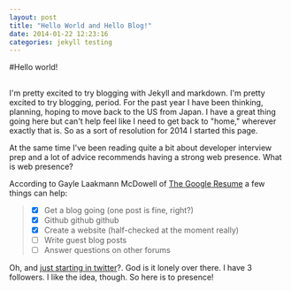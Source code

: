 ```yaml
---
layout: post
title: "Hello World and Hello Blog!"
date: 2014-01-22 12:23:16
categories: jekyll testing
---
```


#Hello world!

##
I'm pretty excited to try blogging with Jekyll and markdown. I'm pretty excited to try blogging, period. For the past year I have been thinking, planning, hoping to move back to the US from Japan. I have a great thing going here but can't help feel like I need to get back to "home," wherever exactly that is. So as a sort of resolution for 2014 I started this page.

At the same time I've been reading quite a bit about developer interview prep and a lot of advice recommends having a strong web presence. What is web presence? 

According to Gayle Laakmann McDowell of [The Google Resume](http://www.thegoogleresume.com/) a few things can help:
>* [x] Get a blog going  (one post is fine, right?)
>* [x] Github github github 
>* [x] Create a website (half-checked at the moment really)
>* [ ] Write guest blog posts
>* [ ] Answer questions on other forums

Oh, and [just starting in twitter](https://www.twitter.com/Sukotto123)?. God is it lonely over there. I have 3 followers. I like the idea, though. So here is to presence!